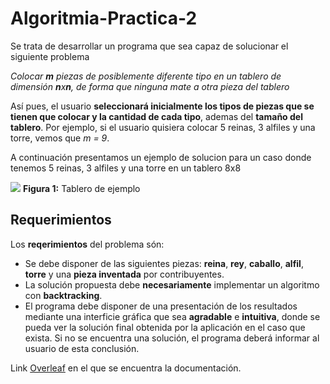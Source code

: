 # Algoritmia-Practica-2

 Se trata de desarrollar un programa que sea capaz de solucionar el siguiente problema
 
 *Colocar **m** piezas de posiblemente diferente tipo en un tablero de dimensión **n**x**n**, de forma que ninguna mate a otra pieza del tablero*
 
Así pues, el usuario **seleccionará inicialmente los tipos de piezas que se tienen que colocar y la cantidad de cada tipo**, ademas del **tamaño del tablero**. Por ejemplo, si el usuario quisiera colocar 5 reinas, 3 alfiles y una torre, vemos que *m = 9*.

A continuación presentamos un ejemplo de solucion para un caso donde tenemos 5 reinas, 3 alfiles y una torre en un tablero 8x8

![](https://imgur.com/a/JuVB5a4)
**Figura 1:** Tablero de ejemplo

## Requerimientos
Los **reqerimientos** del problema són:

- Se debe disponer de las siguientes piezas: **reina**, **rey**, **caballo**, **alfil**, **torre** y una **pieza inventada** por contribuyentes.
- La solución propuesta debe **necesariamente** implementar un algoritmo con **backtracking**.
- El programa debe disponer de una presentación de los resultados mediante una interficie gráfica que sea **agradable** e **intuitiva**, donde se pueda ver la solución final obtenida por la aplicación en el caso que exista. Si no se encuentra una solución, el programa deberá informar al usuario de esta conclusión.

Link [Overleaf](https://www.overleaf.com/1513285773bwbxjjfydfds) en el que se encuentra la documentación.

